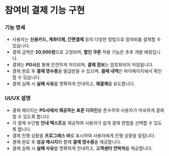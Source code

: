 # 참여비 결제 기능 구현

<div>
  <h3>기능 명세</h3>
  <ul>
    <li>사용자는 <strong>신용카드, 계좌이체, 간편결제</strong> 등의 다양한 방법으로 참여비를 결제할 수 있습니다.</li>
    <li>결제 금액은 <strong>20,000원</strong>으로 고정되며, <strong>할인 쿠폰</strong> 적용 기능은 추후 개발 예정입니다.</li>
    <li>결제는 <strong>PG사</strong>를 통해 안전하게 처리되며, <strong>결제 정보</strong>는 암호화되어 저장됩니다.</li>
    <li>결제 완료 후 <strong>결제 영수증</strong>을 발급받을 수 있으며, <strong>결제 내역</strong>은 마이페이지에서 확인할 수 있습니다.</li>
    <li>결제 실패 시 <strong>실패 사유</strong>를 명확하게 안내하고, <strong>재결제</strong>를 유도합니다.</li>
  </ul>
  <h3>UI/UX 설명</h3>
  <ul>
    <li>결제 페이지는 <strong>PG사에서 제공하는 표준 디자인</strong>을 준수하여 사용자가 익숙하게 결제할 수 있도록 합니다.</li>
    <li>각 결제 수단별 <strong>안내 텍스트</strong>를 제공하여 사용자가 쉽게 결제 방법을 선택할 수 있도록 합니다.</li>
    <li>결제 진행 상황을 <strong>프로그레스 바</strong>로 표시하여 사용자에게 진행 상황을 알립니다.</li>
    <li>결제 완료 후 <strong>성공 메시지</strong>와 함께 <strong>결제 영수증</strong>을 제공합니다.</li>
    <li>결제 실패 시 <strong>실패 사유</strong>를 명확하게 안내하고, <strong>고객센터 연락처</strong>를 제공합니다.</li>
  </ul>
</div>